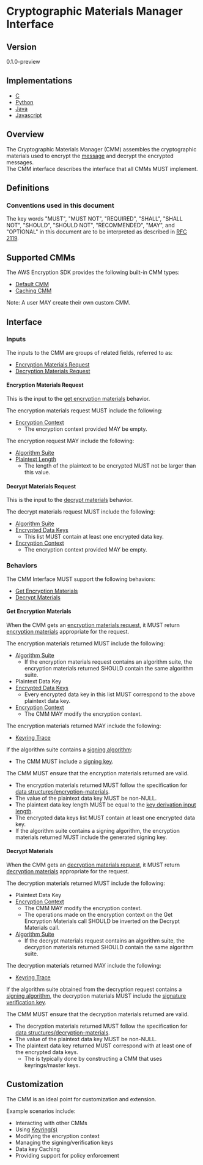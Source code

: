 # Cryptographic Materials Manager Interface

## Version

0.1.0-preview

## Implementations

- [C](https://github.com/aws/aws-encryption-sdk-c/blob/master/include/aws/cryptosdk/materials.h)
- [Python](https://github.com/aws/aws-encryption-sdk-python/blob/master/src/aws_encryption_sdk/materials_managers/__init__.py)
- [Java](https://github.com/aws/aws-encryption-sdk-java/blob/master/src/main/java/com/amazonaws/encryptionsdk/CryptoMaterialsManager.java)
- [Javascript](https://github.com/awslabs/aws-encryption-sdk-javascript/blob/master/modules/material-management/src/materials_manager.ts)

## Overview

The Cryptographic Materials Manager (CMM) assembles the cryptographic materials used to encrypt the [message](#message.md) and decrypt the encrypted messages.  
The CMM interface describes the interface that all CMMs MUST implement.

## Definitions

### Conventions used in this document

The key words "MUST", "MUST NOT", "REQUIRED", "SHALL", "SHALL NOT", "SHOULD", "SHOULD NOT", "RECOMMENDED", "MAY", and "OPTIONAL" 
in this document are to be interpreted as described in [RFC 2119](https://tools.ietf.org/html/rfc2119).

## Supported CMMs

The AWS Encryption SDK provides the following built-in CMM types:

- [Default CMM](#default-cmm.md)
- [Caching CMM](#caching-cmm.md)

Note: A user MAY create their own custom CMM.

## Interface

### Inputs

The inputs to the CMM are groups of related fields, referred to as: 

- [Encryption Materials Request](#encryption-materials-request)
- [Decryption Materials Request](#decryption-materials-request)

#### Encryption Materials Request

This is the input to the [get encryption materials](#get-encryption-materials) behavior.  

The encryption materials request MUST include the following:

- [Encryption Context](#message-header.md#encryption-context)
    - The encryption context provided MAY be empty.

The encryption request MAY include the following:

- [Algorithm Suite](#algorithm-suite.md)
- [Plaintext Length](#encrypt.md)
    - The length of the plaintext to be encrypted MUST not be larger than this value.  

#### Decrypt Materials Request

This is the input to the [decrypt materials](#decrypt-materials) behavior.  

The decrypt materials request MUST include the following:

- [Algorithm Suite](#algorithm-suite.md)
- [Encrypted Data Keys](#structures.md#encrypted-data-keys)
    - This list MUST contain at least one encrypted data key.
- [Encryption Context](#encryption-context.md)
    - The encryption context provided MAY be empty.

### Behaviors

The CMM Interface MUST support the following behaviors:

- [Get Encryption Materials](#get-encryption-materials)
- [Decrypt Materials](#decryption-request)

#### Get Encryption Materials

When the CMM gets an [encryption materials request](#encryption-materials-request), 
it MUST return [encryption materials](#structures.md#encryption-materials) appropriate for the request.  

The encryption materials returned MUST include the following:

- [Algorithm Suite](#algorithm-suite.md)
    - If the encryption materials request contains an algorithm suite, the encryption materials returned SHOULD contain the same algorithm suite.
- Plaintext Data Key
- [Encrypted Data Keys](#structures.md#encrypted-data-keys)
    - Every encrypted data key in this list MUST correspond to the above plaintext data key. 
- [Encryption Context](#structures.md#encryption-context)
    - The CMM MAY modify the encryption context.   

The encryption materials returned MAY include the following:

- [Keyring Trace](#structures.md#keyring-trace)

If the algorithm suite contains a [signing algorithm](#algorithm-suites.md#signature-algorithm): 

- The CMM MUST include a [signing key](#structures.md#signing-key).  

The CMM MUST ensure that the encryption materials returned are valid.

- The encryption materials returned MUST follow the specification for [data structures/encryption-materials](#structures.md#encryption-materials).
- The value of the plaintext data key MUST be non-NULL. 
- The plaintext data key length MUST be equal to the [key derivation input length](#algorithm-suites.md#supported-algorithm-suites#key-derivation-input-length). 
- The encrypted data keys list MUST contain at least one encrypted data key. 
- If the algorithm suite contains a signing algorithm, the encryption materials returned MUST include the generated signing key.

#### Decrypt Materials

When the CMM gets an [decryption materials request](#decryption-materials-request), 
it MUST return [decryption materials](#structures.md#decryption-materials) appropriate for the request.

The decryption materials returned MUST include the following:

- Plaintext Data Key
- [Encryption Context](#structures.md#encryption-context)
   - The CMM MAY modify the encryption context. 
   - The operations made on the encryption context on the Get Encryption Materials call SHOULD be inverted on the Decrypt Materials call. 
- [Algorithm Suite](#algorithm-suite.md)
  - If the decrypt materials request contains an algorithm suite, the decryption materials returned SHOULD contain the same algorithm suite.

The decryption materials returned MAY include the following:

- [Keyring Trace](#structures.md#keyring-trace)

If the algorithm suite obtained from the decryption request contains a [signing algorithm](#algorithm-suites.md#signature-algorithm), 
the decryption materials MUST include the [signature verification key](#structures.md#verification-key).   

The CMM MUST ensure that the decryption materials returned are valid.  

- The decryption materials returned MUST follow the specification for [data structures/decryption-materials](#structures.md#decryption-materials).
- The value of the plaintext data key MUST be non-NULL.
- The plaintext data key returned MUST correspond with at least one of the encrypted data keys. 
    - The is typically done by constructing a CMM that uses keyrings/master keys.

## Customization

The CMM is an ideal point for customization and extension.  

Example scenarios include: 

- Interacting with other CMMs
- Using [Keyring(s)](#keyring-interface.md)
- Modifying the encryption context
- Managing the signing/verification keys
- Data key Caching 
- Providing support for policy enforcement 
